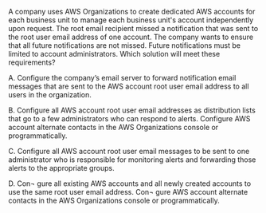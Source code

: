 A company uses AWS Organizations to create dedicated AWS accounts for each business unit to manage each business unit's account independently upon request. The root email recipient missed a notification that was sent to the root user email address of one account. The company wants to ensure that all future notifications are not missed. Future notifications must be limited to account administrators. Which solution will meet these requirements? 

A. Configure the company’s email server to forward notification email messages that are sent to the AWS account root user email address to all users in the organization. 

B. Configure all AWS account root user email addresses as distribution lists that go to a few administrators who can respond to alerts. Configure AWS account alternate contacts in the AWS Organizations console or programmatically. 

C. Configure all AWS account root user email messages to be sent to one administrator who is responsible for monitoring alerts and forwarding those alerts to the appropriate groups.

D. Con¬ gure all existing AWS accounts and all newly created accounts to use the same root user email address. Con¬ gure AWS account alternate contacts in the AWS Organizations console or programmatically.